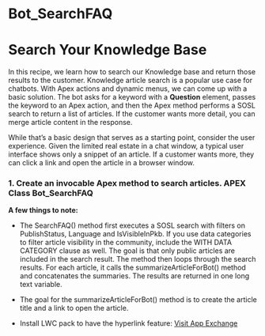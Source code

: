 # Bot_SearchFAQ
<h1>Search Your Knowledge Base</h1>

In this recipe, we learn how to search our Knowledge base and return those results to the customer.
Knowledge article search is a popular use case for chatbots. With Apex actions and dynamic menus, we can come up with a basic solution.
The bot asks for a keyword with a <b>Question</b> element, passes the keyword to an Apex action, and then the Apex method performs a SOSL search to return a list of articles. 
If the customer wants more detail, you can merge article content in the response.

While that’s a basic design that serves as a starting point, consider the user experience.
Given the limited real estate in a chat window, a typical user interface shows only a snippet of an article. If a customer wants more, they can click a link and open the article in a browser window. 

<h3>1. Create an invocable Apex method to search articles. APEX Class Bot_SearchFAQ </h3>

<b>A few things to note:</b>

- The SearchFAQ() method first executes a SOSL search with filters on PublishStatus, Language and IsVisibleInPkb. If you use data categories to filter article visibility in the community, include the WITH DATA CATEGORY clause as well. The goal is that only public articles are included in the search result. The method then loops through the search results. For each article, it calls the summarizeArticleForBot() method and concatenates the summaries. The results are returned in one long text variable.

- The goal for the summarizeArticleForBot() method is to create the article title and a link to open the article.
- Install LWC pack to have the hyperlink feature: <a href="https://appexchange.salesforce.com/listingDetail?listingId=a0N3A00000FoirpUAB&tab=e">Visit App Exchange</a>
